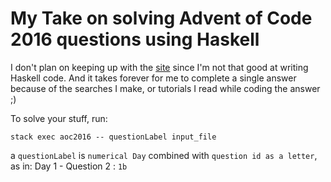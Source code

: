 # My Take on solving Advent of Code 2016 questions using Haskell

I don't plan on keeping up with the [site](http://www.adventofcode.com) since I'm not that good at writing Haskell code. And it takes forever for me to complete a single answer because of the searches I make, or tutorials I read while coding the answer ;)

To solve your stuff, run:

`stack exec aoc2016 -- questionLabel input_file`

a `questionLabel` is `numerical Day` combined with `question id as a letter`, as in:
Day 1 - Question 2 : `1b`
